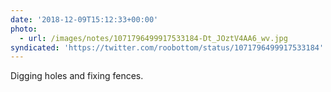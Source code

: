 ```yaml
---
date: '2018-12-09T15:12:33+00:00'
photo:
  - url: /images/notes/1071796499917533184-Dt_JOztV4AA6_wv.jpg
syndicated: 'https://twitter.com/roobottom/status/1071796499917533184'
---
```

Digging holes and fixing fences. 
